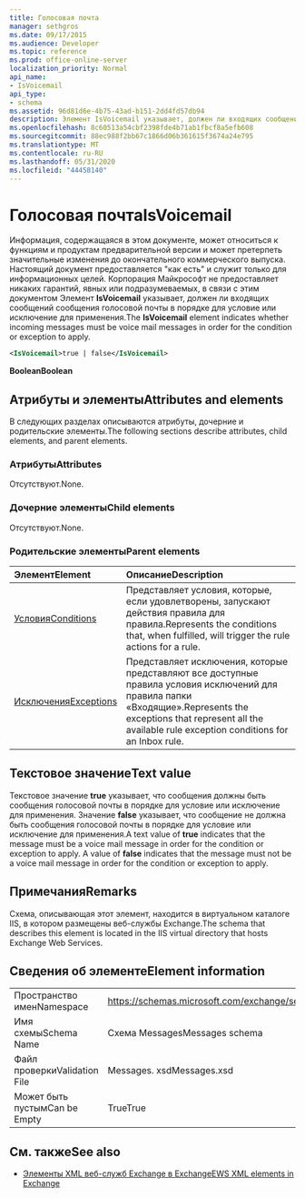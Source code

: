 ```yaml
---
title: Голосовая почта
manager: sethgros
ms.date: 09/17/2015
ms.audience: Developer
ms.topic: reference
ms.prod: office-online-server
localization_priority: Normal
api_name:
- IsVoicemail
api_type:
- schema
ms.assetid: 96d81d6e-4b75-43ad-b151-2dd4fd57db94
description: Элемент IsVoicemail указывает, должен ли входящих сообщений сообщения голосовой почты в порядке для условие или исключение для применения.
ms.openlocfilehash: 8c60513a54cbf2398fde4b71ab1fbcf8a5efb608
ms.sourcegitcommit: 88ec988f2bb67c1866d06b361615f3674a24e795
ms.translationtype: MT
ms.contentlocale: ru-RU
ms.lasthandoff: 05/31/2020
ms.locfileid: "44458140"
---
```

# <a name="isvoicemail"></a><span data-ttu-id="2f4bb-103">Голосовая почта</span><span class="sxs-lookup"><span data-stu-id="2f4bb-103">IsVoicemail</span></span>

<span data-ttu-id="2f4bb-104">Информация, содержащаяся в этом документе, может относиться к функциям и продуктам предварительной версии и может претерпеть значительные изменения до окончательного коммерческого выпуска. Настоящий документ предоставляется "как есть" и служит только для информационных целей. Корпорация Майкрософт не предоставляет никаких гарантий, явных или подразумеваемых, в связи с этим документом Элемент **IsVoicemail** указывает, должен ли входящих сообщений сообщения голосовой почты в порядке для условие или исключение для применения.</span><span class="sxs-lookup"><span data-stu-id="2f4bb-104">The **IsVoicemail** element indicates whether incoming messages must be voice mail messages in order for the condition or exception to apply.</span></span> 
  
```XML
<IsVoicemail>true | false</IsVoicemail>
```

 <span data-ttu-id="2f4bb-105">**Boolean**</span><span class="sxs-lookup"><span data-stu-id="2f4bb-105">**Boolean**</span></span>
## <a name="attributes-and-elements"></a><span data-ttu-id="2f4bb-106">Атрибуты и элементы</span><span class="sxs-lookup"><span data-stu-id="2f4bb-106">Attributes and elements</span></span>

<span data-ttu-id="2f4bb-107">В следующих разделах описываются атрибуты, дочерние и родительские элементы.</span><span class="sxs-lookup"><span data-stu-id="2f4bb-107">The following sections describe attributes, child elements, and parent elements.</span></span>
  
### <a name="attributes"></a><span data-ttu-id="2f4bb-108">Атрибуты</span><span class="sxs-lookup"><span data-stu-id="2f4bb-108">Attributes</span></span>

<span data-ttu-id="2f4bb-109">Отсутствуют.</span><span class="sxs-lookup"><span data-stu-id="2f4bb-109">None.</span></span>
  
### <a name="child-elements"></a><span data-ttu-id="2f4bb-110">Дочерние элементы</span><span class="sxs-lookup"><span data-stu-id="2f4bb-110">Child elements</span></span>

<span data-ttu-id="2f4bb-111">Отсутствуют.</span><span class="sxs-lookup"><span data-stu-id="2f4bb-111">None.</span></span>
  
### <a name="parent-elements"></a><span data-ttu-id="2f4bb-112">Родительские элементы</span><span class="sxs-lookup"><span data-stu-id="2f4bb-112">Parent elements</span></span>

|<span data-ttu-id="2f4bb-113">**Элемент**</span><span class="sxs-lookup"><span data-stu-id="2f4bb-113">**Element**</span></span>|<span data-ttu-id="2f4bb-114">**Описание**</span><span class="sxs-lookup"><span data-stu-id="2f4bb-114">**Description**</span></span>|
|:-----|:-----|
|[<span data-ttu-id="2f4bb-115">Условия</span><span class="sxs-lookup"><span data-stu-id="2f4bb-115">Conditions</span></span>](conditions.md) <br/> |<span data-ttu-id="2f4bb-116">Представляет условия, которые, если удовлетворены, запускают действия правила для правила.</span><span class="sxs-lookup"><span data-stu-id="2f4bb-116">Represents the conditions that, when fulfilled, will trigger the rule actions for a rule.</span></span>  <br/> |
|[<span data-ttu-id="2f4bb-117">Исключения</span><span class="sxs-lookup"><span data-stu-id="2f4bb-117">Exceptions</span></span>](exceptions.md) <br/> |<span data-ttu-id="2f4bb-118">Представляет исключения, которые представляют все доступные правила условия исключений для правила папки «Входящие».</span><span class="sxs-lookup"><span data-stu-id="2f4bb-118">Represents the exceptions that represent all the available rule exception conditions for an Inbox rule.</span></span>  <br/> |
   
## <a name="text-value"></a><span data-ttu-id="2f4bb-119">Текстовое значение</span><span class="sxs-lookup"><span data-stu-id="2f4bb-119">Text value</span></span>

<span data-ttu-id="2f4bb-p101">Текстовое значение **true** указывает, что сообщения должны быть сообщения голосовой почты в порядке для условие или исключение для применения. Значение **false** указывает, что сообщение не должна быть сообщения голосовой почты в порядке для условие или исключение для применения.</span><span class="sxs-lookup"><span data-stu-id="2f4bb-p101">A text value of **true** indicates that the message must be a voice mail message in order for the condition or exception to apply. A value of **false** indicates that the message must not be a voice mail message in order for the condition or exception to apply.</span></span> 
  
## <a name="remarks"></a><span data-ttu-id="2f4bb-122">Примечания</span><span class="sxs-lookup"><span data-stu-id="2f4bb-122">Remarks</span></span>

<span data-ttu-id="2f4bb-123">Схема, описывающая этот элемент, находится в виртуальном каталоге IIS, в котором размещены веб-службы Exchange.</span><span class="sxs-lookup"><span data-stu-id="2f4bb-123">The schema that describes this element is located in the IIS virtual directory that hosts Exchange Web Services.</span></span>
  
## <a name="element-information"></a><span data-ttu-id="2f4bb-124">Сведения об элементе</span><span class="sxs-lookup"><span data-stu-id="2f4bb-124">Element information</span></span>

|||
|:-----|:-----|
|<span data-ttu-id="2f4bb-125">Пространство имен</span><span class="sxs-lookup"><span data-stu-id="2f4bb-125">Namespace</span></span>  <br/> |https://schemas.microsoft.com/exchange/services/2006/messages  <br/> |
|<span data-ttu-id="2f4bb-126">Имя схемы</span><span class="sxs-lookup"><span data-stu-id="2f4bb-126">Schema Name</span></span>  <br/> |<span data-ttu-id="2f4bb-127">Схема Messages</span><span class="sxs-lookup"><span data-stu-id="2f4bb-127">Messages schema</span></span>  <br/> |
|<span data-ttu-id="2f4bb-128">Файл проверки</span><span class="sxs-lookup"><span data-stu-id="2f4bb-128">Validation File</span></span>  <br/> |<span data-ttu-id="2f4bb-129">Messages. xsd</span><span class="sxs-lookup"><span data-stu-id="2f4bb-129">Messages.xsd</span></span>  <br/> |
|<span data-ttu-id="2f4bb-130">Может быть пустым</span><span class="sxs-lookup"><span data-stu-id="2f4bb-130">Can be Empty</span></span>  <br/> |<span data-ttu-id="2f4bb-131">True</span><span class="sxs-lookup"><span data-stu-id="2f4bb-131">True</span></span>  <br/> |
   
## <a name="see-also"></a><span data-ttu-id="2f4bb-132">См. также</span><span class="sxs-lookup"><span data-stu-id="2f4bb-132">See also</span></span>



- [<span data-ttu-id="2f4bb-133">Элементы XML веб-служб Exchange в Exchange</span><span class="sxs-lookup"><span data-stu-id="2f4bb-133">EWS XML elements in Exchange</span></span>](ews-xml-elements-in-exchange.md)

